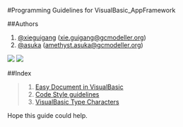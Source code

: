 #Programming Guidelines for VisualBasic_AppFramework

##Authors
1. [@xieguigang](https://github.com/xieguigang) ([xie.guigang@gcmodeller.org](mailto://xie.guigang@gcmodeller.org))
2. [@asuka](https://github.com/amethyst-asuka) ([amethyst.asuka@gcmodeller.org](mailto://amethyst.asuka@gcmodeller.org))

![](https://avatars1.githubusercontent.com/u/9410171?v=3&s=460)
![](https://avatars2.githubusercontent.com/u/16539191?v=3&s=400)

##Index
>1. [Easy Document in VisualBasic](https://github.com/xieguigang/VisualBasic_AppFramework/blob/master/guides/EasyDocument.md)
>2. [Code Style guidelines](https://github.com/xieguigang/VisualBasic_AppFramework/tree/master/vb_codestyle)
>3. [VisualBasic Type Characters](https://github.com/xieguigang/VisualBasic_AppFramework/blob/master/guides/dataTypes.md)
>
>
>
>
>
>
>


Hope this guide could help.

